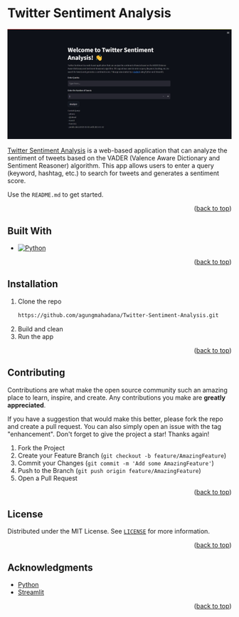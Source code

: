 <a name="readme-top"></a>

<!-- ABOUT THE PROJECT -->

# Twitter Sentiment Analysis

![Twitter Sentiment Analysis Screen Shot][twitter-sentiment-analysis-screenshot]

[Twitter Sentiment Analysis](...) is a web-based application that can analyze the sentiment of tweets based on the VADER (Valence Aware Dictionary and Sentiment Reasoner) algorithm. This app allows users to enter a query (keyword, hashtag, etc.) to search for tweets and generates a sentiment score.

Use the `README.md` to get started.

<p align="right">(<a href="#readme-top">back to top</a>)</p>

## Built With

- [![Python][python.org]](https://www.python.org/)

<p align="right">(<a href="#readme-top">back to top</a>)</p>

<!-- GETTING STARTED -->

## Installation

1. Clone the repo
   ```sh
   https://github.com/agungmahadana/Twitter-Sentiment-Analysis.git
   ```
2. Build and clean
3. Run the app

<p align="right">(<a href="#readme-top">back to top</a>)</p>

<!-- CONTRIBUTING -->

## Contributing

Contributions are what make the open source community such an amazing place to learn, inspire, and create. Any contributions you make are **greatly appreciated**.

If you have a suggestion that would make this better, please fork the repo and create a pull request. You can also simply open an issue with the tag "enhancement".
Don't forget to give the project a star! Thanks again!

1. Fork the Project
2. Create your Feature Branch (`git checkout -b feature/AmazingFeature`)
3. Commit your Changes (`git commit -m 'Add some AmazingFeature'`)
4. Push to the Branch (`git push origin feature/AmazingFeature`)
5. Open a Pull Request

<p align="right">(<a href="#readme-top">back to top</a>)</p>

<!-- LICENSE -->

## License

Distributed under the MIT License. See [`LICENSE`](LICENSE) for more information.

<p align="right">(<a href="#readme-top">back to top</a>)</p>

<!-- ACKNOWLEDGMENTS -->

## Acknowledgments

- [Python](https://www.python.org/)
- [Streamlit](https://streamlit.io/)

<p align="right">(<a href="#readme-top">back to top</a>)</p>

<!-- MARKDOWN LINK & IMAGE -->

[twitter-sentiment-analysis-screenshot]: image/readme.jpeg
[python.org]: https://img.shields.io/badge/Python-FFD43B?style=for-the-badge&logo=python&logoColor=blue
